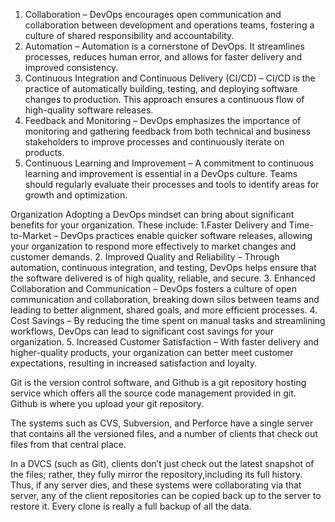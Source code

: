 <!-- The Core Principles of DevOps -->
<!-- DevOps revolves around a set of core principles that guide its implementation and practices. These principles include: -->
1. Collaboration – DevOps encourages open communication and collaboration between development and operations teams, fostering a culture of shared responsibility and accountability.
2. Automation – Automation is a cornerstone of DevOps. It streamlines processes, reduces human error, and allows for faster delivery and improved consistency.
3. Continuous Integration and Continuous Delivery (CI/CD) – CI/CD is the practice of automatically building, testing, and deploying software changes to production. This approach ensures a continuous flow of high-quality software
releases.
4. Feedback and Monitoring – DevOps emphasizes the importance of monitoring and gathering feedback from both technical and business stakeholders to improve processes and continuously iterate on products.
5. Continuous Learning and Improvement – A commitment to continuous learning and improvement is essential in a DevOps culture. Teams should regularly evaluate their processes and tools to identify areas for growth and
optimization.

<!-- Benefits of Implementing DevOps in Your -->
Organization Adopting a DevOps mindset can bring about significant benefits for your organization. 
These include:
1.Faster Delivery and Time-to-Market – DevOps practices enable quicker software releases, allowing your organization to respond more effectively to market changes and customer demands.
2. Improved Quality and Reliability – Through automation, continuous integration, and testing, DevOps helps ensure that the software delivered is of high quality, reliable, and secure.
3. Enhanced Collaboration and Communication – DevOps fosters a culture of open communication and collaboration, breaking down silos between teams and leading to better alignment, shared goals, and more efficient processes.
4. Cost Savings – By reducing the time spent on manual tasks and streamlining workflows, DevOps can lead to significant cost savings for your organization.
5. Increased Customer Satisfaction – With faster delivery and higher-quality products, your organization can better meet customer expectations, resulting in increased satisfaction and loyalty.


<!-- Git is not Github.  -->
Git is the version control software, and Github is a git repository hosting service which offers all the source code management provided in git. Github is where you upload your git repository.
<!-- Centralized Version Controlling -->
The systems such as CVS, Subversion, and Perforce have a single server that contains all the versioned files, and a number of clients that check out files from that central place.
<!-- Distributed Version Controlling -->
In a DVCS (such as Git), clients don’t just check out the latest snapshot of the files; rather, they fully mirror the repository,including its full history. Thus, if any server dies, and these systems were collaborating via that server, any of the client repositories can be copied back up to the server to restore it. Every clone is really a full backup of all the data.